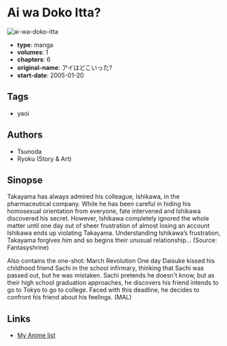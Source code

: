 # Ai wa Doko Itta?

![ai-wa-doko-itta](https://cdn.myanimelist.net/images/manga/5/147067.jpg)

-   **type**: manga
-   **volumes**: 1
-   **chapters**: 6
-   **original-name**: アイはどこいった?
-   **start-date**: 2005-01-20

## Tags

-   yaoi

## Authors

-   Tsunoda
-   Ryoku (Story & Art)

## Sinopse

Takayama has always admired his colleague, Ishikawa, in the pharmaceutical company. While he has been careful in hiding his homosexual orientation from everyone, fate intervened and Ishikawa discovered his secret. However, Ishikawa completely ignored the whole matter until one day out of sheer frustration of almost losing an account Ishikawa ends up violating Takayama. Understanding Ishikawa’s frustration, Takayama forgives him and so begins their unusual relationship… (Source: Fantasyshrine)

Also contains the one-shot:
March Revolution
One day Daisuke kissed his childhood friend Sachi in the school infirmary, thinking that Sachi was passed out, but he was mistaken. Sachi pretends he doesn't know, but as their high school graduation approaches, he discovers his friend intends to go to Tokyo to go to college. Faced with this deadline, he decides to confront his friend about his feelings. (MAL)

## Links

-   [My Anime list](https://myanimelist.net/manga/5813/Ai_wa_Doko_Itta)
